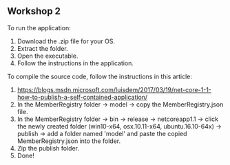 ## Workshop 2
To run the application:  
1. Download the .zip file for your OS.  
2. Extract the folder.  
3. Open the executable.  
4. Follow the instructions in the application.

To compile the source code, follow the instructions in this article:  
1. https://blogs.msdn.microsoft.com/luisdem/2017/03/19/net-core-1-1-how-to-publish-a-self-contained-application/  
2. In the MemberRegistry folder -> model -> copy the MemberRegistry.json file.  
3. In the MemberRegistry folder -> bin -> release -> netcoreapp1.1 -> click the newly created folder (win10-x64, osx.10.11-x64, ubuntu.16.10-64x) -> publish -> add a folder named 'model' and paste the copied MemberRegistry.json into the folder.  
4. Zip the publish folder.  
5. Done!
